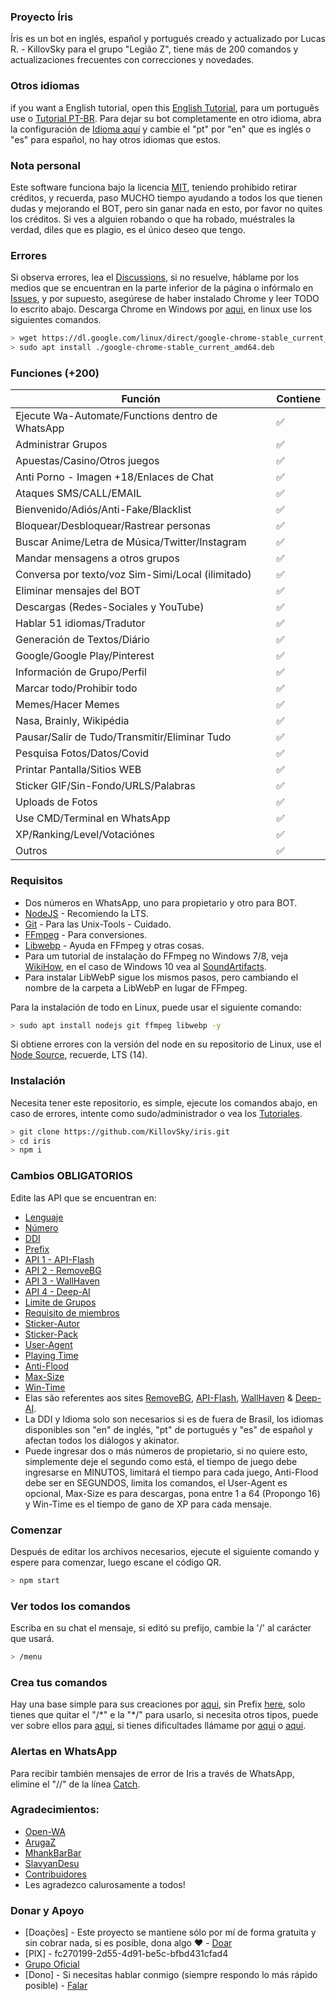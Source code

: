 ### Proyecto Íris
Íris es un bot en inglés, español y portugués creado y actualizado por Lucas R. - KillovSky para el grupo "Legião Z", tiene más de 200 comandos y actualizaciones frecuentes con correcciones y novedades.

### Otros idiomas
if you want a English tutorial, open this [English Tutorial](https://github.com/KillovSky/iris/blob/main/.readme/en/README.md), para um português use o [Tutorial PT-BR](https://github.com/KillovSky/iris/blob/main/README.md).
Para dejar su bot completamente en otro idioma, abra la configuración de [Idioma aquí](https://github.com/KillovSky/iris/blob/main/lib/config/config.json#2) y cambie el "pt" por "en" que es inglés o "es" para español, no hay otros idiomas que estos.

### Nota personal 
Este software funciona bajo la licencia [MIT](https://eligelicencia.github.io/eligeUnaLicencia/licenses/mit/), teniendo prohibido retirar créditos, y recuerda, paso MUCHO tiempo ayudando a todos los que tienen dudas y mejorando el BOT, pero sin ganar nada en esto, por favor no quites los créditos.
Si ves a alguien robando o que ha robado, muéstrales la verdad, diles que es plagio, es el único deseo que tengo.

### Errores
Si observa errores, lea el [Discussions](https://github.com/KillovSky/iris/discussions), si no resuelve, háblame por los medios que se encuentran en la parte inferior de la página o infórmalo en [Issues](https://github.com/KillovSky/iris/issues), y por supuesto, asegúrese de haber instalado Chrome y leer TODO lo escrito abajo.
Descarga Chrome en Windows por [aqui](https://www.google.com/chrome), en linux use los siguientes comandos. 

```bash
> wget https://dl.google.com/linux/direct/google-chrome-stable_current_amd64.deb
> sudo apt install ./google-chrome-stable_current_amd64.deb
```

### Funciones (+200)
| Función | Contiene|
| ------------- | ------------- |
| Ejecute Wa-Automate/Functions dentro de WhatsApp |✅|
| Administrar Grupos |✅|
| Apuestas/Casino/Otros juegos |✅|
| Anti Porno - Imagen +18/Enlaces de Chat |✅|
| Ataques SMS/CALL/EMAIL |✅|
| Bienvenido/Adiós/Anti-Fake/Blacklist |✅|
| Bloquear/Desbloquear/Rastrear personas |✅|
| Buscar Anime/Letra de Música/Twitter/Instagram |✅|
| Mandar mensagens a otros grupos |✅|
| Conversa por texto/voz Sim-Simi/Local (ilimitado) |✅|
| Eliminar mensajes del BOT |✅|
| Descargas (Redes-Sociales y YouTube) |✅|
| Hablar 51 idiomas/Tradutor |✅|
| Generación de Textos/Diário |✅|
| Google/Google Play/Pinterest |✅|
| Información de Grupo/Perfil |✅|
| Marcar todo/Prohibir todo |✅|
| Memes/Hacer Memes |✅|
| Nasa, Brainly, Wikipédia |✅|
| Pausar/Salir de Tudo/Transmitir/Eliminar Tudo |✅|
| Pesquisa Fotos/Datos/Covid |✅|
| Printar Pantalla/Sitios WEB |✅||
| Sticker GIF/Sin-Fondo/URLS/Palabras |✅|
| Uploads de Fotos |✅|
| Use CMD/Terminal en WhatsApp |✅|
| XP/Ranking/Level/Votaciónes |✅|
| Outros |✅|

### Requisitos
- Dos números en WhatsApp, uno para propietario y otro para BOT.
- [NodeJS](https://nodejs.org) - Recomiendo la LTS.
- [Git](https://git-scm.com) - Para las Unix-Tools - Cuidado.
- [FFmpeg](https://ffmpeg.org) - Para conversiones.
- [Libwebp](https://developers.google.com/speed/webp/download) - Ayuda en FFmpeg y otras cosas.
- Para um tutorial de instalação do FFmpeg no Windows 7/8, veja [WikiHow](https://pt.wikihow.com/Instalar-o-FFmpeg-no-Windows), en el caso de Windows 10 vea al [SoundArtifacts](https://soundartifacts.com/pt/how-to/186-how-to-install-ffmpeg-on-windows-10-amp-add-ffmpeg-to-windows-path.html).
- Para instalar LibWebP sigue los mismos pasos, pero cambiando el nombre de la carpeta a LibWebP en lugar de FFmpeg.

Para la instalación de todo en Linux, puede usar el siguiente comando:

```bash
> sudo apt install nodejs git ffmpeg libwebp -y
```

Si obtiene errores con la versión del node en su repositorio de Linux, use el [Node Source](https://github.com/nodesource/distributions), recuerde, LTS (14).

### Instalación 
Necesita tener este repositorio, es simple, ejecute los comandos abajo, en caso de errores, intente como sudo/administrador o vea los [Tutoriales](https://github.com/KillovSky/iris/discussions/28).

```bash
> git clone https://github.com/KillovSky/iris.git
> cd iris
> npm i
```

### Cambios OBLIGATORIOS
Edite las API que se encuentran en: 

- [Lenguaje](https://github.com/KillovSky/iris/blob/main/lib/config/Bot/config.json#2)
- [Número](https://github.com/KillovSky/iris/blob/main/lib/config/Bot/config.json#3)
- [DDI](https://github.com/KillovSky/iris/blob/main/lib/config/Bot/config.json#4)
- [Prefix](https://github.com/KillovSky/iris/blob/main/lib/config/Bot/config.json#5)
- [API 1 - API-Flash](https://github.com/KillovSky/iris/blob/main/lib/config/Bot/config.json#6)
- [API 2 - RemoveBG](https://github.com/KillovSky/iris/blob/main/lib/config/Bot/config.json#7)
- [API 3 - WallHaven](https://github.com/KillovSky/iris/blob/main/lib/config/Bot/config.json#8)
- [API 4 - Deep-AI](https://github.com/KillovSky/iris/blob/main/lib/config/Bot/config.json#9)
- [Limite de Grupos](https://github.com/KillovSky/iris/blob/main/lib/config/Bot/config.json#10)
- [Requisito de miembros](https://github.com/KillovSky/iris/blob/main/lib/config/Bot/config.json#11)
- [Sticker-Autor](https://github.com/KillovSky/iris/blob/main/lib/config/Bot/config.json#12)
- [Sticker-Pack](https://github.com/KillovSky/iris/blob/main/lib/config/Bot/config.json#13)
- [User-Agent](https://github.com/KillovSky/iris/blob/main/lib/config/Bot/config.json#14)
- [Playing Time](https://github.com/KillovSky/iris/blob/main/lib/config/Bot/config.json#15)
- [Anti-Flood](https://github.com/KillovSky/iris/blob/main/lib/config/Bot/config.json#16)
- [Max-Size](https://github.com/KillovSky/iris/blob/main/lib/config/Bot/config.json#17)
- [Win-Time](https://github.com/KillovSky/iris/blob/main/lib/config/Bot/config.json#18)
- Elas são referentes aos sites [RemoveBG](https://www.remove.bg/pt-br), [API-Flash](https://apiflash.com), [WallHaven](https://wallhaven.cc/settings/account) & [Deep-AI](https://deepai.org).
- La DDI y Idioma solo son necesarios si es de fuera de Brasil, los idiomas disponibles son "en" de inglés, "pt" de portugués y "es" de español y afectan todos los diálogos y akinator.
- Puede ingresar dos o más números de propietario, si no quiere esto, simplemente deje el segundo como está, el tiempo de juego debe ingresarse en MINUTOS, limitará el tiempo para cada juego, Anti-Flood debe ser en SEGUNDOS, limita los comandos, el User-Agent es opcional, Max-Size es para descargas, pona entre 1 a 64 (Propongo 16) y Win-Time es el tiempo de gano de XP para cada mensaje.

### Comenzar
Después de editar los archivos necesarios, ejecute el siguiente comando y espere para comenzar, luego escane el código QR.

```bash
> npm start
```

### Ver todos los comandos
Escriba en su chat el mensaje, si editó su prefijo, cambie la '/' al carácter que usará.

```bash
> /menu
```

### Crea tus comandos
Hay una base simple para sus creaciones por [aqui](https://github.com/KillovSky/iris/blob/main/config.js#L4000), sin Prefix [here](https://github.com/KillovSky/iris/blob/main/config.js#L304), solo tienes que quitar el "/\*" e la "\*/" para usarlo, si necesita otros tipos, puede ver sobre ellos para [aqui](https://docs.openwa.dev/classes/api_client.client.html), si tienes dificultades llámame por [aqui](https://bit.ly/3owVJoB) o [aqui](https://wa.me/+5518998044132).

### Alertas en WhatsApp
Para recibir también mensajes de error de Iris a través de WhatsApp, elimine el "//" de la línea [Catch](https://github.com/KillovSky/iris/blob/main/config.js#L4012).

### Agradecimientos:
- [Open-WA](https://github.com/open-wa)
- [ArugaZ](https://github.com/ArugaZ)
- [MhankBarBar](https://github.com/MhankBarBar)
- [SlavyanDesu](https://github.com/SlavyanDesu)
- [Contribuidores](https://github.com/KillovSky/iris/graphs/contributors)
- Les agradezco calurosamente a todos!

### Donar y Apoyo
- [Doações] - Este proyecto se mantiene sólo por mí de forma gratuita y sin cobrar nada, si es posible, dona algo ❤️ - [Doar](https://picpay.me/userlucas123)
- [PIX] - fc270199-2d55-4d91-be5c-bfbd431cfad4
- [Grupo Oficial](https://bit.ly/3owVJoB)
- [Dono] - Si necesitas hablar conmigo (siempre respondo lo más rápido posible) - [Falar](https://wa.me/+5518998044132)
